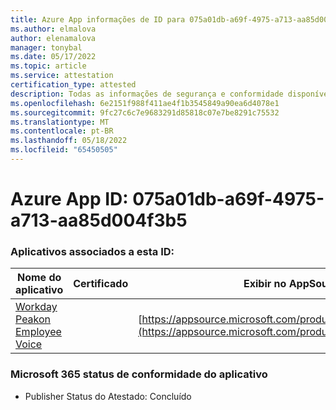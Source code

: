 ```yaml
---
title: Azure App informações de ID para 075a01db-a69f-4975-a713-aa85d004f3b5
ms.author: elmalova
author: elenamalova
manager: tonybal
ms.date: 05/17/2022
ms.topic: article
ms.service: attestation
certification_type: attested
description: Todas as informações de segurança e conformidade disponíveis para 075a01db-a69f-4975-a713-aa85d004f3b5.
ms.openlocfilehash: 6e2151f988f411ae4f1b3545849a90ea6d4078e1
ms.sourcegitcommit: 9fc27c6c7e9683291d85818c07e7be8291c75532
ms.translationtype: MT
ms.contentlocale: pt-BR
ms.lasthandoff: 05/18/2022
ms.locfileid: "65450505"
---
```

# <a name="azure-app-id-075a01db-a69f-4975-a713-aa85d004f3b5"></a>Azure App ID: 075a01db-a69f-4975-a713-aa85d004f3b5


### <a name="apps-associated-with-this-id"></a>Aplicativos associados a esta ID:
| **Nome do aplicativo** | **Certificado** | **Exibir no AppSource** |
|--------------|---------------|-----------------------|
| [Workday Peakon Employee Voice](../forward/WA200003453.md) |  | [https://appsource.microsoft.com/product/office/WA200003453](https://appsource.microsoft.com/product/office/WA200003453) |

### <a name="microsoft-365-app-compliance-status"></a>Microsoft 365 status de conformidade do aplicativo
- Publisher Status do Atestado: Concluído
